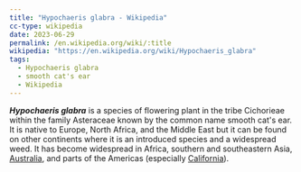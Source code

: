 ```yaml
---
title: "Hypochaeris glabra - Wikipedia"
cc-type: wikipedia
date: 2023-06-29
permalink: /en.wikipedia.org/wiki/:title
wikipedia: "https://en.wikipedia.org/wiki/Hypochaeris_glabra"
tags:
  - Hypochaeris glabra
  - smooth cat's ear
  - Wikipedia
---
```

***Hypochaeris glabra*** is a species of flowering plant in the tribe Cichorieae within the family Asteraceae known by the common name smooth cat's ear. It is native to Europe, North Africa, and the Middle East but it can be found on other continents where it is an introduced species and a widespread weed. It has become widespread in Africa, southern and southeastern Asia, [Australia](/en.wikipedia.org/wiki/Australia), and parts of the Americas (especially [California](/en.wikipedia.org/wiki/California)).